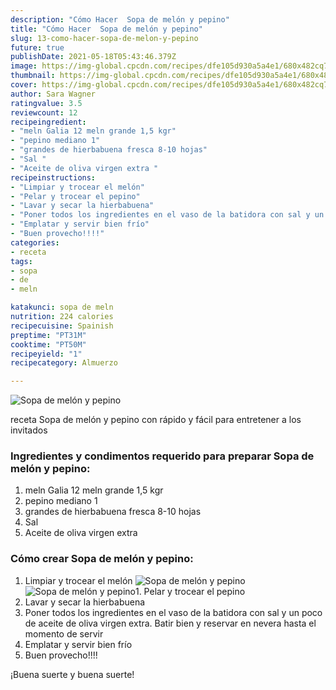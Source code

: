 ```yaml
---
description: "Cómo Hacer  Sopa de melón y pepino"
title: "Cómo Hacer  Sopa de melón y pepino"
slug: 13-como-hacer-sopa-de-melon-y-pepino
future: true
publishDate: 2021-05-18T05:43:46.379Z
image: https://img-global.cpcdn.com/recipes/dfe105d930a5a4e1/680x482cq70/sopa-de-melon-y-pepino-foto-principal.jpg
thumbnail: https://img-global.cpcdn.com/recipes/dfe105d930a5a4e1/680x482cq70/sopa-de-melon-y-pepino-foto-principal.jpg
cover: https://img-global.cpcdn.com/recipes/dfe105d930a5a4e1/680x482cq70/sopa-de-melon-y-pepino-foto-principal.jpg
author: Sara Wagner
ratingvalue: 3.5
reviewcount: 12
recipeingredient:
- "meln Galia 12 meln grande 1,5 kgr"
- "pepino mediano 1"
- "grandes de hierbabuena fresca 8-10 hojas"
- "Sal "
- "Aceite de oliva virgen extra "
recipeinstructions:
- "Limpiar y trocear el melón"
- "Pelar y trocear el pepino"
- "Lavar y secar la hierbabuena"
- "Poner todos los ingredientes en el vaso de la batidora con sal y un poco de aceite de oliva virgen extra. Batir bien y reservar en nevera hasta el momento de servir"
- "Emplatar y servir bien frío"
- "Buen provecho!!!!"
categories:
- receta
tags:
- sopa
- de
- meln

katakunci: sopa de meln 
nutrition: 224 calories
recipecuisine: Spainish
preptime: "PT31M"
cooktime: "PT50M"
recipeyield: "1"
recipecategory: Almuerzo

---
```



![Sopa de melón y pepino](https://img-global.cpcdn.com/recipes/dfe105d930a5a4e1/680x482cq70/sopa-de-melon-y-pepino-foto-principal.jpg)

receta Sopa de melón y pepino con rápido y fácil para entretener a los invitados

<!--inarticleads1-->

### Ingredientes y condimentos requerido para preparar Sopa de melón y pepino:

1. meln Galia 12 meln grande 1,5 kgr
1. pepino mediano 1
1. grandes de hierbabuena fresca 8-10 hojas
1. Sal 
1. Aceite de oliva virgen extra 



<!--inarticleads2-->

### Cómo crear Sopa de melón y pepino:

1. Limpiar y trocear el melón
<img src="https://img-global.cpcdn.com/steps/18350ec4201a9a93/160x128cq70/foto-del-paso-1-de-la-receta-sopa-de-melon-y-pepino.jpg" alt="Sopa de melón y pepino"><img src="https://img-global.cpcdn.com/steps/b57fe53d4d4d462c/160x128cq70/foto-del-paso-1-de-la-receta-sopa-de-melon-y-pepino.jpg" alt="Sopa de melón y pepino">1. Pelar y trocear el pepino
1. Lavar y secar la hierbabuena
1. Poner todos los ingredientes en el vaso de la batidora con sal y un poco de aceite de oliva virgen extra. Batir bien y reservar en nevera hasta el momento de servir
1. Emplatar y servir bien frío
1. Buen provecho!!!!



¡Buena suerte y buena suerte!

